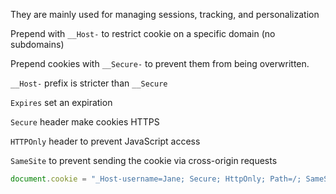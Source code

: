 ---
---

They are mainly used for managing sessions, tracking, and personalization

Prepend with `__Host-` to restrict cookie on a specific domain (no subdomains)

Prepend cookies with `__Secure-` to prevent them from being overwritten.  

`__Host-` prefix is stricter than `__Secure`

`Expires` set an expiration 

`Secure` header make cookies HTTPS 

`HTTPOnly` header to prevent JavaScript access

`SameSite` to prevent sending the cookie via cross-origin requests

```js
document.cookie = "_Host-username=Jane; Secure; HttpOnly; Path=/; SameSite=Strict";
```